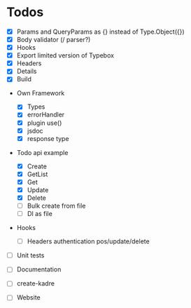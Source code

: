 # Todos

- [x] Params and QueryParams as {} instead of Type.Object({})
- [x] Body validator (/ parser?)
- [x] Hooks
- [x] Export limited version of Typebox
- [x] Headers
- [x] Details
- [x] Build

- Own Framework

  - [x] Types
  - [x] errorHandler
  - [x] plugin use()
  - [x] jsdoc
  - [x] response type

- Todo api example

  - [x] Create
  - [x] GetList
  - [x] Get
  - [x] Update
  - [x] Delete
  - [ ] Bulk create from file
  - [ ] Dl as file

- Hooks

  - [ ] Headers authentication pos/update/delete

- [ ] Unit tests
- [ ] Documentation

- [ ] create-kadre

- [ ] Website
